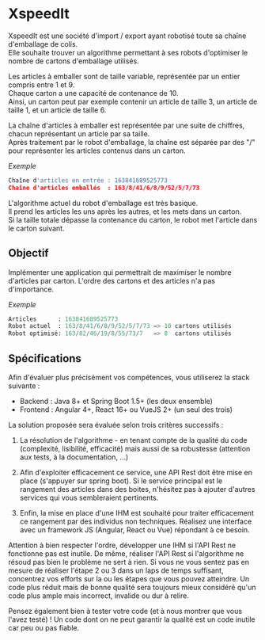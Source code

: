 XspeedIt
========

XspeedIt est une société d'import / export ayant robotisé toute sa chaîne d'emballage de colis.  
Elle souhaite trouver un algorithme permettant à ses robots d'optimiser le nombre de cartons d'emballage utilisés.

Les articles à emballer sont de taille variable, représentée par un entier compris entre 1 et 9.  
Chaque carton a une capacité de contenance de 10.  
Ainsi, un carton peut par exemple contenir un article de taille 3, un article de taille 1, et un article de taille 6.

La chaîne d'articles à emballer est représentée par une suite de chiffres, chacun représentant un article par sa taille.  
Après traitement par le robot d'emballage, la chaîne est séparée par des "/" pour représenter les articles contenus dans un carton.

*Exemple*  
```python
Chaîne d'articles en entrée : 163841689525773  
Chaîne d'articles emballés  : 163/8/41/6/8/9/52/5/7/73
```

L'algorithme actuel du robot d'emballage est très basique.  
Il prend les articles les uns après les autres, et les mets dans un carton.  
Si la taille totale dépasse la contenance du carton, le robot met l'article dans le carton suivant.

Objectif
--------

Implémenter une application qui permettrait de maximiser le nombre d'articles par carton.
L'ordre des cartons et des articles n'a pas d'importance.

*Exemple*  
```python
Articles      : 163841689525773  
Robot actuel  : 163/8/41/6/8/9/52/5/7/73 => 10 cartons utilisés  
Robot optimisé: 163/82/46/19/8/55/73/7   => 8  cartons utilisés
```

Spécifications
-----------

Afin d'évaluer plus précisément vos compétences, vous utiliserez la stack suivante : 
- Backend : Java 8+ et Spring Boot 1.5+ (les deux ensemble)
- Frontend : Angular 4+, React 16+ ou VueJS 2+ (un seul des trois)

La solution proposée sera évaluée selon trois critères successifs :

1. La résolution de l'algorithme - en tenant compte de la qualité du code (complexité, lisibilité, efficacité) mais aussi de sa robustesse (attention aux tests, à la documentation, ...)

2. Afin d'exploiter efficacement ce service, une API Rest doit être mise en place (s'appuyer sur spring boot). Si le service principal est le rangement des articles dans des boites, n'hésitez pas à ajouter d'autres services qui vous sembleraient pertinents.

3. Enfin, la mise en place d'une IHM est souhaité pour traiter efficacement ce rangement par des individus non techniques. Réalisez une interface avec un framework JS (Angular, React ou Vue) répondant à ce besoin.

Attention à bien respecter l'ordre, développer une IHM si l'API Rest ne fonctionne pas est inutile. De même, réaliser l'API Rest si l'algorithme ne résoud pas bien le problème ne sert à rien. Si vous ne vous sentez pas en mesure de réaliser l'étape 2 ou 3 dans un laps de temps suffisant, concentrez vos efforts sur la ou les étapes que vous pouvez atteindre. Un code plus réduit mais de bonne qualité sera toujours mieux considéré qu'un code plus ample mais incorrect, invalide ou dur à relire.

Pensez également bien à tester votre code (et à nous montrer que vous l'avez testé) ! Un code dont on ne peut garantir la qualité est un code inutile car peu ou pas fiable.
